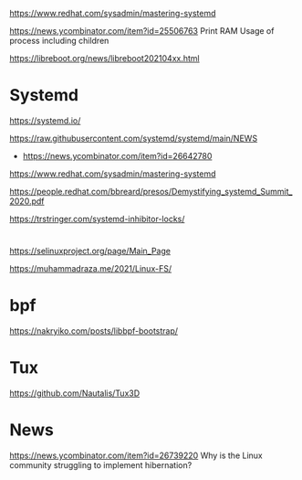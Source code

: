 https://www.redhat.com/sysadmin/mastering-systemd

https://news.ycombinator.com/item?id=25506763 	Print RAM Usage of process including children

https://libreboot.org/news/libreboot202104xx.html

# Systemd
https://systemd.io/

https://raw.githubusercontent.com/systemd/systemd/main/NEWS
* https://news.ycombinator.com/item?id=26642780

https://www.redhat.com/sysadmin/mastering-systemd

https://people.redhat.com/bbreard/presos/Demystifying_systemd_Summit_2020.pdf

https://trstringer.com/systemd-inhibitor-locks/

#

https://selinuxproject.org/page/Main_Page

https://muhammadraza.me/2021/Linux-FS/

# bpf
https://nakryiko.com/posts/libbpf-bootstrap/

# Tux
https://github.com/Nautalis/Tux3D

# News
https://news.ycombinator.com/item?id=26739220 Why is the Linux community struggling to implement hibernation?